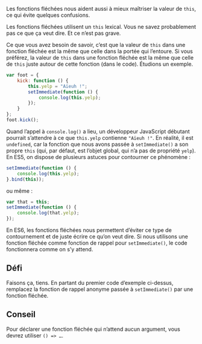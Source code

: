 Les fonctions fléchées nous aident aussi à mieux maîtriser la valeur de `this`,
ce qui évite quelques confusions.

Les fonctions fléchées utilisent un `this` lexical.  Vous ne savez probablement
pas ce que ça veut dire.  Et ce n’est pas grave.

Ce que vous avez besoin de savoir, c’est que la valeur de `this` dans une
fonction fléchée est la même que celle dans la portée qui l’entoure.  Si vous
préférez, la valeur de `this` dans une fonction fléchée est la même que celle
de `this` juste autour de cette fonction (dans le code).  Étudions un exemple.

```js
var foot = {
    kick: function () {
        this.yelp = "Aïeuh !";
        setImmediate(function () {
            console.log(this.yelp);
        });
    }
};
foot.kick();
```

Quand l’appel à `console.log()` a lieu, un développeur JavaScript débutant
pourrait s’attendre à ce que `this.yelp` contienne `"Aïeuh !"`.  En réalité,
il est `undefined`, car la fonction que nous avons passée à `setImmediate()`
a son propre `this` (qui, par défaut, est l’objet global, qui n’a pas de
propriété `yelp`).  En ES5, on dispose de plusieurs astuces pour contourner
ce phénomène :

```js
setImmediate(function () {
    console.log(this.yelp);
}.bind(this));
```

ou même :

```js
var that = this;
setImmediate(function () {
    console.log(that.yelp);
});
```

En ES6, les fonctions fléchées nous permettent d’éviter ce type de contournement
et de juste écrire ce qu’on veut dire.  Si nous utilisons une fonction fléchée
comme fonction de rappel pour `setImmediate()`, le code fonctionnera comme on
s’y attend.

## Défi

Faisons ça, tiens.  En partant du premier code d’exemple ci-dessus, remplacez
la fonction de rappel anonyme passée à `setImmediate()` par une fonction fléchée.

## Conseil

Pour déclarer une fonction fléchée qui n’attend aucun argument, vous devrez
utiliser `() => …`.
